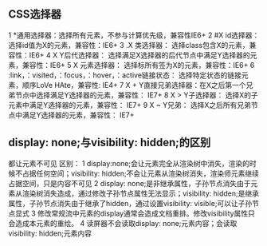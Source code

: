 ## CSS选择器
1 *通用选择器：选择所有元素，不参与计算优先级，兼容性IE6+
2 #X id选择器：选择id值为X的元素，兼容性：IE6+
3 .X 类选择器： 选择class包含X的元素，兼容性：IE6+
4 X Y后代选择器： 选择满足X选择器的后代节点中满足Y选择器的元素，兼容性：IE6+
5 X 元素选择器： 选择标所有签为X的元素，兼容性：IE6+
6 :link，：visited，：focus，：hover，：active链接状态： 选择特定状态的链接元素，顺序LoVe HAte，兼容性: IE4+
7 X + Y直接兄弟选择器：在X之后第一个兄弟节点中选择满足Y选择器的元素，兼容性： IE7+
8 X > Y子选择器： 选择X的子元素中满足Y选择器的元素，兼容性： IE7+
9 X ~ Y兄弟： 选择X之后所有兄弟节点中满足Y选择器的元素，兼容性： IE7+

## display: none;与visibility: hidden;的区别
都让元素不可见
区别：
1 display:none;会让元素完全从渲染树中消失，渲染的时候不占据任何空间；visibility: hidden;不会让元素从渲染树消失，渲染师元素继续占据空间，只是内容不可见
2 display: none;是非继承属性，子孙节点消失由于元素从渲染树消失造成，通过修改子孙节点属性无法显示；visibility: hidden;是继承属性，子孙节点消失由于继承了hidden，通过设置visibility: visible;可以让子孙节点显式
3 修改常规流中元素的display通常会造成文档重排。修改visibility属性只会造成本元素的重绘。
4 读屏器不会读取display: none;元素内容；会读取visibility: hidden;元素内容
